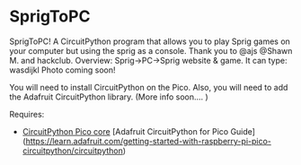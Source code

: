 # SprigToPC
SprigToPC! A CircuitPython program that allows you to play Sprig games on your computer but using the sprig as a console. Thank you to  @ajs   @Shawn M.  and hackclub. Overview: Sprig->PC->Sprig website &amp; game. It can type: wasdijkl Photo coming soon! 

You will need to install CircuitPython on the Pico.
Also, you will need to add the Adafruit CircuitPython library.
(More info soon.... )

Requires:
- [CircuitPython Pico core](https://circuitpython.org/board/raspberry_pi_pico/) [Adafruit CircuitPython for Pico Guide] (https://learn.adafruit.com/getting-started-with-raspberry-pi-pico-circuitpython/circuitpython)


